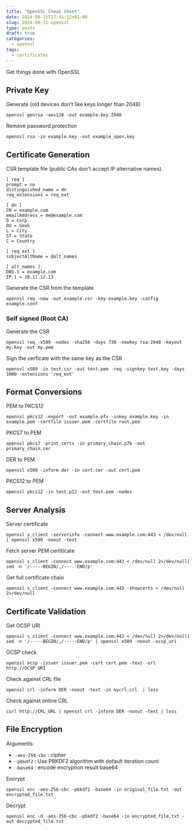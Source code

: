 ```yaml
---
title: "OpenSSL Cheat Sheet"
date: 2024-09-15T17:41:12+01:00
slug: 2024-09-15-openssl
type: posts
draft: true
categories:
  - openssl
tags:
  - certificates
---
```

Get things done with OpenSSL

## Private Key
Generate (old devices don't like keys longer than 2048)

`openssl genrsa -aes128 -out example.key 2048`

Remove password protection

`openssl rsa -in example.key -out example_open.key`

## Certificate Generation
CSR template file (public CAs don't accept IP alternative names)

```
[ req ]
prompt = no
distinguished_name = dn
req_extensions = req_ext

[ dn ]
CN = example.com
emailAddress = me@example.com
O = Corp.
OU = Geek
L = City
ST = State
C = Country

[ req_ext ]
subjectAltName = @alt_names

[ alt_names ]
DNS.1 = example.com
IP.1 = 10.11.12.13
```
 
Generate the CSR from the template

`openssl req -new -out example.csr -key example.key -config example.conf`

### Self signed (Root CA)
Generate the CSR

`openssl req -x509 -nodes -sha256 -days 730 -newkey rsa:2048 -keyout my.key -out my.pem`

Sign the cerficate with the same key as the CSR

`openssl x509 -in test.csr -out test.pem -req -signkey test.key -days 1000 -extensions 'req_ext'`
 
## Format Conversions

PEM to PKCS12 

`openssl pkcs12 -export -out example.pfx -inkey example.key -in example.pem -certfile issuer.pem -certfile root.pem`

PKCS7 to PEM

`openssl pkcs7 -print_certs -in primary_chain.p7b -out  primary_chain.cer`

DER to PEM

`openssl x509 -inform der -in cert.cer -out cert.pem`

PKCS12 to PEM

`openssl pkcs12 -in test.p12 -out test.pem -nodes`

## Server Analysis
Server certificate

`openssl s_client -serverinfo -connect www.example.com:443 < /dev/null | openssl x509 -noout -text`

Fetch server PEM certiticate

`openssl s_client -connect www.example.com:443 < /dev/null 2>/dev/null| sed -n '/-----BEGIN/,/-----END/p'`

Get full certificate chain

`openssl s_client -connect www.example.com:443 -showcerts < /dev/null 2>/dev/null`

## Certificate Validation
Get OCSP URI

`openssl s_client -connect www.example.com:443 < /dev/null 2>/dev/null| sed -n '/-----BEGIN/,/-----END/p' | openssl x509 -noout -ocsp_uri`

OCSP check

`openssl ocsp -issuer issuer.pem -cert cert.pem -text -url http://OCSP_URI`

Check against CRL file

`openssl crl -inform DER -noout -text -in mycrl.crl  | less`
 
Check against online CRL

`curl http://CRL_URL | openssl crl -inform DER -noout -text | less`


## File Encryption

Arguments:
* `-aes-256-cbc` : cipher
* `-pbkdf2` : Use PBKDF2 algorithm with default iteration count
* `-base64` : encode encryption result base64

Encrypt

`openssl enc -aes-256-cbc -pbkdf2 -base64 -in original_file.txt -out encrypted_file.txt`

Decrypt

`openssl enc -d -aes-256-cbc -pbkdf2 -base64 -in encrypted_file.txt -out decrypted_file.txt`
